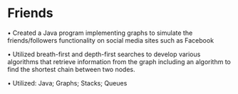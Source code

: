 # Friends

• Created a Java program implementing graphs to simulate the friends/followers functionality on social media sites such as Facebook

• Utilized breath-first and depth-first searches to develop various algorithms that retrieve information from the
graph including an algorithm to find the shortest chain between two nodes.

• Utilized: Java; Graphs; Stacks; Queues

